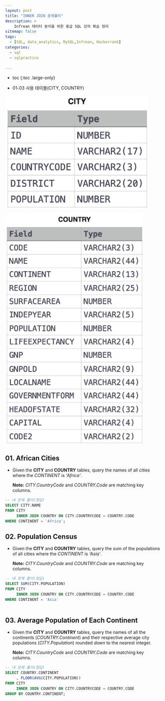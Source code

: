 ```yaml
---
layout: post
title: "INNER JOIN 문제풀이"
description: >
    Infrean 데이터 분석을 위한 중급 SQL 강의 복습 정리
sitemap: false
tags:
  - [SQL, data_analytics, MySQL,Infrean, Hackerrank]
categories:
  - sql
  - sqlpractice 

---
```


* toc
{:toc .large-only}

- 01-03 사용 테이블(CITY, COUNTRY)

![image-20220405142819781](/assets/md-images/image-20220405142819781.png)

![image-20220405142830650](/assets/md-images/image-20220405142830650.png)





## 01. African Cities

- Given the **CITY** and **COUNTRY** tables, query the names of all cities where the *CONTINENT* is *'Africa'*.

  **Note:** *CITY.CountryCode* and *COUNTRY.Code* are matching key columns.

```sql
-- 내 문제 풀이(정답)
SELECT CITY.NAME
FROM CITY 
	 INNER JOIN COUNTRY ON CITY.COUNTRYCODE = COUNTRY.CODE
WHERE CONTINENT = 'Africa';
```





## 02. Population Census

- Given the **CITY** and **COUNTRY** tables, query the sum of the populations of all cities where the *CONTINENT* is *'Asia'*.

  **Note:** *CITY.CountryCode* and *COUNTRY.Code* are matching key columns.

```sql
-- 내 문제 풀이(정답)
SELECT SUM(CITY.POPULATION)
FROM CITY 
	 INNER JOIN COUNTRY ON CITY.COUNTRYCODE = COUNTRY.CODE
WHERE CONTINENT = 'Asia'



```





## 03. Average Population of Each Continent

- Given the **CITY** and **COUNTRY** tables, query the names of all the continents (*COUNTRY.Continent*) and their respective average city populations (*CITY.Population*) rounded *down* to the nearest integer.

  **Note:** *CITY.CountryCode* and *COUNTRY.Code* are matching key columns.

```sql
-- 내 문제 풀이(정답)
SELECT COUNTRY.CONTINENT
	 , FLOOR(AVG(CITY.POPULATION))
FROM CITY 
	 INNER JOIN COUNTRY ON CITY.COUNTRYCODE = COUNTRY.CODE
GROUP BY COUNTRY.CONTINENT;
```
